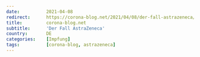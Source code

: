 ```yaml
---
date:          2021-04-08
redirect:      https://corona-blog.net/2021/04/08/der-fall-astrazeneca/
title:         corona-blog.net
subtitle:      'Der Fall AstraZeneca'
country:       DE
categories:    [Impfung]
tags:          [corona-blog, astrazeneca]
---
```

